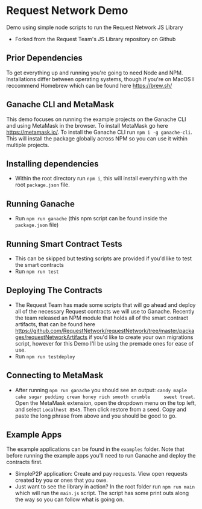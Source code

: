 # Request Network Demo
Demo using simple node scripts to run the Request Network JS Library
* Forked from the Request Team's JS Library repository on Github

## Prior Dependencies
To get everything up and running you're going to need Node and NPM. Installations differ between operating systems,
though if you're on MacOS I reccommend Homebrew which can be found here <https://brew.sh/>

## Ganache CLI and MetaMask
This demo focuses on running the example projects on the Ganache CLI and using MetaMask in the browser. To
install MetaMask go here <https://metamask.io/>. To install the Ganache CLI run `npm i -g ganache-cli`. This will
install the package globally across NPM so you can use it within multiple projects.

## Installing dependencies
- Within the root directory run `npm i`, this will install everything with the root `package.json` file.

## Running Ganache
- Run `npm run ganache` (this npm script can be found inside the `package.json` file)

## Running Smart Contract Tests
- This can be skipped but testing scripts are provided if you'd like to test the smart contracts
- Run `npm run test`

## Deploying The Contracts
- The Request Team has made some scripts that will go ahead and deploy all of the necessary Request contracts we will use
    to Ganache. Recently the team released an NPM module that holds all of the smart contract artifacts, that can be found here <https://github.com/RequestNetwork/requestNetwork/tree/master/packages/requestNetworkArtifacts> if you'd like to
    create your own migrations script, however for this Demo I'll be using the premade ones for ease of use.
- Run `npm run testdeploy`

## Connecting to MetaMask
- After running `npm run ganache` you should see an output: `candy maple cake sugar pudding cream honey rich smooth crumble     sweet treat`. Open the MetaMask extension, open the dropdown menu on the top left, and select `Localhost 8545`. Then 
    click restore from a seed. Copy and paste the long phrase from above and you should be good to go.

## Example Apps
The example applications can be found in the `examples` folder. Note that before running the example apps
you'll need to run Ganache and deploy the contracts first.
- SimpleP2P application: Create and pay requests. View open requests created by you or ones that you owe.
- Just want to see the library in action? In the root folder run `npm run main` which will run the `main.js` script.
    The script has some print outs along the way so you can follow what is going on.
